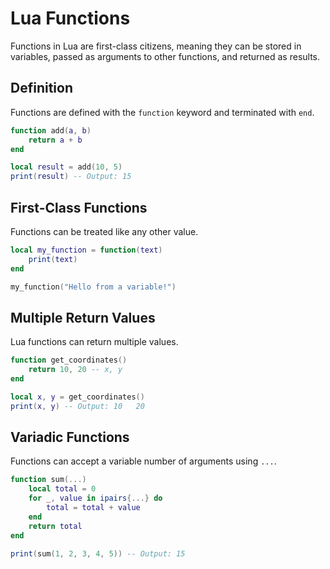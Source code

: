 # Lua Functions

Functions in Lua are first-class citizens, meaning they can be stored in variables, passed as arguments to other functions, and returned as results.

## Definition
Functions are defined with the `function` keyword and terminated with `end`.

```lua
function add(a, b)
    return a + b
end

local result = add(10, 5)
print(result) -- Output: 15
```

## First-Class Functions
Functions can be treated like any other value.

```lua
local my_function = function(text)
    print(text)
end

my_function("Hello from a variable!")
```

## Multiple Return Values
Lua functions can return multiple values.

```lua
function get_coordinates()
    return 10, 20 -- x, y
end

local x, y = get_coordinates()
print(x, y) -- Output: 10   20
```

## Variadic Functions
Functions can accept a variable number of arguments using `...`.

```lua
function sum(...)
    local total = 0
    for _, value in ipairs{...} do
        total = total + value
    end
    return total
end

print(sum(1, 2, 3, 4, 5)) -- Output: 15
```
